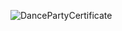 ![DancePartyCertificate](https://github.com/user-attachments/assets/71c34738-bf98-4817-bbee-d6223cccaa9f)
